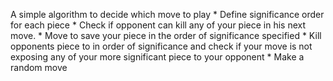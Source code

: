

A simple algorithm to decide which move to play
    * Define significance order for each piece
    * Check if opponent can kill any of your piece in his next move.
    * Move to save your piece in the order of significance specified
    * Kill opponents piece to in order of significance and check if your move is not exposing any of your more significant piece to your opponent
    * Make a random move

